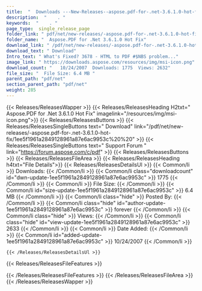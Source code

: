 ```yaml
---
title:  "  Downloads ---New-Releases--aspose.pdf-for-.net-3.6.1.0-hot-fix . " 
description:  "    . " 
keywords:  "    . " 
page_type:  single_release_page
folder_link: " pdf/net/new-releases/-aspose.pdf-for-.net-3.6.1.0-hot-fix/"
folder_name: "  Aspose.PDF for .Net 3.6.1.0 Hot Fix"
download_link: " /pdf/net/new-releases/-aspose.pdf-for-.net-3.6.1.0-hot-fix/1ee5f1961a2849128961a87e6ac9953c"
download_text: " Download"
Intro_text: " What's Fixed? 3678 - HTML to PDF #$NBS problem..."
image_link: " https://downloads.aspose.com/resources/img/msi-icon.png"
download_count: "   10/24/2007  Downloads: 1775  Views: 2632"
file_size: "  File Size: 6.4 MB "
parent_path: "pdf/net"
section_parent_path: "pdf/net"
weight: 285 
---
```


{{< Releases/ReleasesWapper >}}
  {{< Releases/ReleasesHeading H2txt="  Aspose.PDF for .Net 3.6.1.0 Hot Fix" imagelink="/resources/img/msi-icon.png">}}
  {{< Releases/ReleasesButtons >}}
    {{< Releases/ReleasesSingleButtons text=" Download" link="/pdf/net/new-releases/-aspose.pdf-for-.net-3.6.1.0-hot-fix/1ee5f1961a2849128961a87e6ac9953c%20%20" >}}
    {{< Releases/ReleasesSingleButtons text=" Support Forum " link="https://forum.aspose.com/c/pdf" >}}
  {{< Releases/ReleasesButtons >}}
  {{< Releases/ReleasesFileArea >}}
    {{< Releases/ReleasesHeading h4txt="File Details">}}
    {{< Releases/ReleasesDetailsUl >}}
            {{< Common/li  >}} Downloads: {{< /Common/li >}} 
      {{< Common/li class="downloadcount" id="dwn-update-1ee5f1961a2849128961a87e6ac9953c" >}} 1775 {{< /Common/li >}} 
      {{< Common/li  >}} File Size: {{< /Common/li >}} 
      {{< Common/li id="size-update-1ee5f1961a2849128961a87e6ac9953c" >}} 6.4 MB {{< /Common/li >}} 
      {{< Common/li  class="hide" >}} Posted By: {{< /Common/li >}} 
      {{< Common/li class="hide" id="author-update-1ee5f1961a2849128961a87e6ac9953c" >}} forever {{< /Common/li >}} 
      {{< Common/li class="hide"  >}} Views: {{< /Common/li >}} 
      {{< Common/li class="hide" id="view-update-1ee5f1961a2849128961a87e6ac9953c" >}} 2633 {{< /Common/li >}} 
      {{< Common/li  >}} Date Added: {{< /Common/li >}} 
      {{< Common/li id="added-update-1ee5f1961a2849128961a87e6ac9953c" >}} 10/24/2007 {{< /Common/li >}} 

    {{< /Releases/ReleasesDetailsUl >}}

  {{< Releases/ReleasesFileFeatures >}}
      
  {{< /Releases/ReleasesFileFeatures >}}
 {{< /Releases/ReleasesFileArea >}}
{{< /Releases/ReleasesWapper >}}



